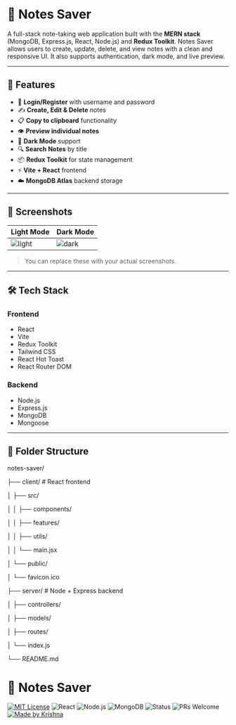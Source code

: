 # 📝 Notes Saver

A full-stack note-taking web application built with the **MERN stack** (MongoDB, Express.js, React, Node.js) and **Redux Toolkit**. Notes Saver allows users to create, update, delete, and view notes with a clean and responsive UI. It also supports authentication, dark mode, and live preview.

---

## 🚀 Features

- 🔐 **Login/Register** with username and password
- ✍️ **Create, Edit & Delete** notes
- 📋 **Copy to clipboard** functionality
- 👁️ **Preview individual notes**
- 🌙 **Dark Mode** support
- 🔍 **Search Notes** by title
- 📦 **Redux Toolkit** for state management
- ⚡ **Vite + React** frontend
- ☁️ **MongoDB Atlas** backend storage

---

## 📸 Screenshots

| Light Mode | Dark Mode |
|------------|-----------|
| ![light](screenshots/light.png) | ![dark](screenshots/dark.png) |

> You can replace these with your actual screenshots.

---

## 🛠 Tech Stack

### Frontend
- React
- Vite
- Redux Toolkit
- Tailwind CSS
- React Hot Toast
- React Router DOM

### Backend
- Node.js
- Express.js
- MongoDB
- Mongoose

---

## 📁 Folder Structure
notes-saver/

├── client/ # React frontend

│ ├── src/

│ │ ├── components/

│ │ ├── features/

│ │ ├── utils/

│ │ └── main.jsx

│ └── public/

│ └── favicon.ico

├── server/ # Node + Express backend

│ ├── controllers/

│ ├── models/

│ ├── routes/

│ └── index.js

└── README.md

# 📝 Notes Saver

[![MIT License](https://img.shields.io/badge/license-MIT-blue.svg)](LICENSE)
![React](https://img.shields.io/badge/Frontend-React-blue)
![Node.js](https://img.shields.io/badge/Backend-Node.js-green)
![MongoDB](https://img.shields.io/badge/Database-MongoDB-brightgreen)
![Status](https://img.shields.io/badge/status-Active-success)
![PRs Welcome](https://img.shields.io/badge/PRs-welcome-brightgreen.svg)
[![Made by Krishna](https://img.shields.io/badge/Made%20By-Krishna%20Maurya-blueviolet)](https://github.com/itzkerry)
